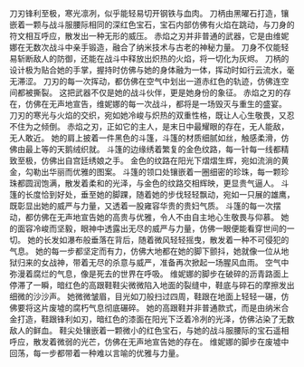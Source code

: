 刀刃锋利至极，寒光凛冽，似乎能轻易切开钢铁与血肉。
刀柄由黑曜石打造，镶嵌着一颗与战斗服腰际相同的深红色宝石，宝石内部仿佛有火焰在跳动，与刀身的符文相互呼应，散发出一种无形的威压。
赤焰之刃并非普通的武器，它是由维妮娜在无数次战斗中亲手锻造，融合了纳米技术与古老的神秘力量。
刀身不仅能轻易斩断敌人的防御，还能在战斗中释放出炽热的火焰，将一切化为灰烬。
刀柄的设计极为贴合她的手掌，握持时仿佛与她的身体融为一体，挥动时如行云流水，毫无滞涩。
刀刃的每一次挥动，都仿佛在空气中划出一道赤红色的轨迹，仿佛连空间都被撕裂。
这把武器不仅是她的战斗伙伴，更是她身份的象征。
赤焰之刃的存在，仿佛在无声地宣告，维妮娜的每一次战斗，都将是一场毁灭与重生的盛宴。
刀刃的寒光与火焰的交织，宛如她冷峻与炽热的双重性格，既让人心生敬畏，又忍不住为之倾倒。
赤焰之刃，正如它的主人，是末日中最耀眼的存在，无人能敌，无人敢近。
她的肩上披着一件黑色的斗篷，斗篷的材质细腻如丝，触感柔滑，仿佛由最上等的天鹅绒织就。
斗篷的边缘绣着繁复的金色纹路，每一针每一线都精致至极，仿佛出自宫廷绣娘之手。
金色的纹路在阳光下熠熠生辉，宛如流淌的黄金，勾勒出华丽而优雅的图案。
斗篷的领口处镶嵌着一圈细密的珍珠，每一颗珍珠都圆润饱满，散发着柔和的光泽，与金色的纹路交相辉映，更显贵气逼人。
斗篷的长度恰到好处，垂至她的脚踝，随着她的步伐轻轻飘动，宛如一只展的雄鹰，既彰显出她的威严与力量，又透着一股雍容华贵的贵妇气质。
斗篷的每一次摆动，都仿佛在无声地宣告她的高贵与优雅，令人不由自主地心生敬畏与仰慕。
她的面容冷峻而坚毅，眼神中透露出无尽的威严与力量，仿佛一眼便能看穿世间的一切。
她的长发如瀑布般垂落在背后，随着微风轻轻摇曳，散发着一种不可侵犯的气息。
她的每一步都坚定而有力，仿佛大地都在她的脚下颤抖，她就像一位从地狱归来的女战神，带着无尽的杀意与威严，准备再次掀起一场腥风血雨。
空气中弥漫着腐烂的气息，像是死去的世界在呼吸。
维妮娜的脚步在破碎的沥青路面上停滞了一瞬，暗红色的高跟鞋鞋尖微微陷入地面的裂缝中，鞋底与碎石的摩擦发出细微的沙沙声。
她微微皱眉，目光如刀般扫过四周，鞋跟在地面上轻轻一碾，仿佛要将这片废墟的腐朽气息彻底碾碎。
她的高跟鞋并非普通款式，而是由纳米合金打造，鞋跟锋利如刃，暗红色的漆面在阳光下泛着冷冽的光泽，仿佛沾染了无数敌人的鲜血。
鞋尖处镶嵌着一颗微小的红色宝石，与她的战斗服腰际的宝石遥相呼应，散发着微弱的光芒，仿佛在无声地宣告她的存在。
维妮娜的脚步在废墟中回荡，每一步都带着一种难以言喻的优雅与力量。